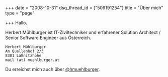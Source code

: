 +++
date = "2008-10-31"
dsq_thread_id = ["509191254"]
title = "Über mich"
type = "page"

+++
Hallo. 

Herbert Mühlburger ist IT-Ziviltechniker und erfahrener Solution Architect / Senior Software Engineer aus Österreich.

    Herbert Mühlburger
    Am Quellenhof 2/3
    8301 Laßnitzhöhe
    mail (at) muehlburger.at

Du erreichst mich auch über [@hmuehlburger][1].

 [1]: http://twitter.com/hmuehlburger "http://www.twitter.com/hmuehlburger"